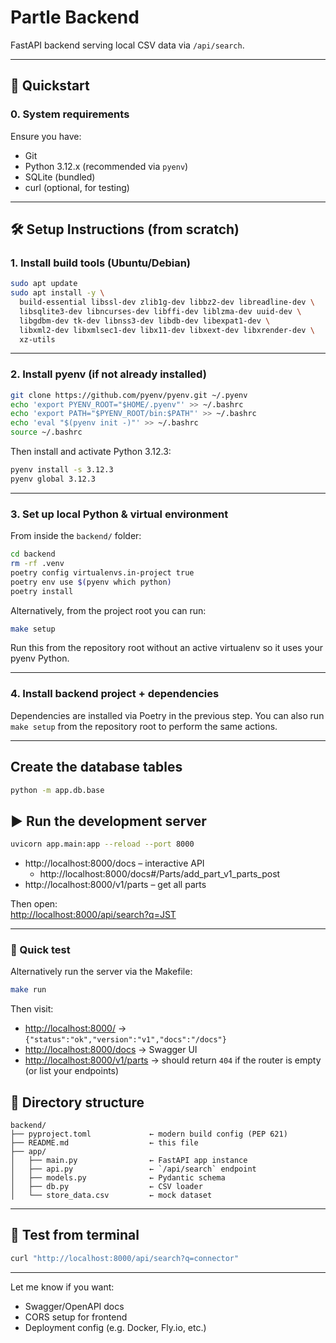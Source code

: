 # Partle Backend

FastAPI backend serving local CSV data via `/api/search`.

---

## 🚀 Quickstart

### 0. System requirements

Ensure you have:

- Git
- Python 3.12.x (recommended via `pyenv`)
- SQLite (bundled)
- curl (optional, for testing)

---

## 🛠️ Setup Instructions (from scratch)

### 1. Install build tools (Ubuntu/Debian)

```bash
sudo apt update
sudo apt install -y \
  build-essential libssl-dev zlib1g-dev libbz2-dev libreadline-dev \
  libsqlite3-dev libncurses-dev libffi-dev liblzma-dev uuid-dev \
  libgdbm-dev tk-dev libnss3-dev libdb-dev libexpat1-dev \
  libxml2-dev libxmlsec1-dev libx11-dev libxext-dev libxrender-dev \
  xz-utils
```

---

### 2. Install pyenv (if not already installed)

```bash
git clone https://github.com/pyenv/pyenv.git ~/.pyenv
echo 'export PYENV_ROOT="$HOME/.pyenv"' >> ~/.bashrc
echo 'export PATH="$PYENV_ROOT/bin:$PATH"' >> ~/.bashrc
echo 'eval "$(pyenv init -)"' >> ~/.bashrc
source ~/.bashrc
```

Then install and activate Python 3.12.3:

```bash
pyenv install -s 3.12.3
pyenv global 3.12.3
```

---

### 3. Set up local Python & virtual environment

From inside the `backend/` folder:

```bash
cd backend
rm -rf .venv
poetry config virtualenvs.in-project true
poetry env use $(pyenv which python)
poetry install
```

Alternatively, from the project root you can run:

```bash
make setup
```
Run this from the repository root without an active virtualenv so it uses your
pyenv Python.

---

### 4. Install backend project + dependencies

Dependencies are installed via Poetry in the previous step. You can also run
`make setup` from the repository root to perform the same actions.

---

## Create the database tables

```bash
python -m app.db.base
```

## ▶️ Run the development server

```bash
uvicorn app.main:app --reload --port 8000
```

- http://localhost:8000/docs – interactive API
    - http://localhost:8000/docs#/Parts/add_part_v1_parts_post
- http://localhost:8000/v1/parts – get all parts

Then open:  
[http://localhost:8000/api/search?q=JST](http://localhost:8000/api/search?q=JST)

---

### 🧪 Quick test

Alternatively run the server via the Makefile:

```bash
make run
```

Then visit:

- <http://localhost:8000/> → `{"status":"ok","version":"v1","docs":"/docs"}`
- <http://localhost:8000/docs> → Swagger UI
- <http://localhost:8000/v1/parts> → should return `404` if the router is empty (or list your endpoints)

## 📂 Directory structure

```
backend/
├── pyproject.toml             ← modern build config (PEP 621)
├── README.md                  ← this file
├── app/
│   ├── main.py                ← FastAPI app instance
│   ├── api.py                 ← `/api/search` endpoint
│   ├── models.py              ← Pydantic schema
│   ├── db.py                  ← CSV loader
│   └── store_data.csv         ← mock dataset
```

---

## 🧪 Test from terminal

```bash
curl "http://localhost:8000/api/search?q=connector"
```

---

Let me know if you want:

- Swagger/OpenAPI docs
- CORS setup for frontend
- Deployment config (e.g. Docker, Fly.io, etc.)
